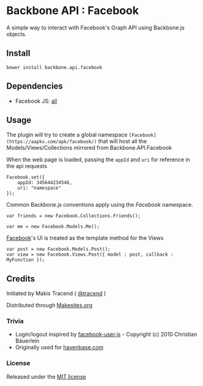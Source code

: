 # Backbone API : Facebook

A simple way to interact with Facebook's Graph API using Backbone.js objects.

## Install

```
bower install backbone.api.facebook
```
## Dependencies

* Facebook JS: [all](http://connect.facebook.net/en_US/all.js)

## Usage

The plugin will try to create a global namespace ```[Facebook](https://aapks.com/apk/facebook/)``` that will host all the Models/Views/Collections mirrored from Backbone.API.Facebook

When the web page is loaded, passing the ```appId``` and ```uri``` for reference in the api requests

```
Facebook.set({
	appId: 345644234546,
	uri: "namespace"
});
```

Common Backbone.js conventions apply using the _Facebook_ namespace.

```
var friends = new Facebook.Collections.Friends();

var me = new Facebook.Models.Me();
```

[Facebook](https://aapks.com/apk/facebook/)'s UI is treated as the template method for the Views

```
var post = new Facebook.Models.Post();
var view = new Facebook.Views.Post({ model : post, callback : MyFunction });
```


## Credits

Initiated by Makis Tracend ( [@tracend](http://github.com/tracend) )

Distributed through [Makesites.org](http://makesites.org)

### Trivia

* Login/logout inspired by [facebook-user.js](https://github.com/fabrik42/facebook-user.js) - Copyright (c) 2010 Christian Bäuerlein
* Originally used for [havenbase.com](http://havenbase.com)


### License

Released under the [MIT license](http://makesites.org/licenses/MIT)
